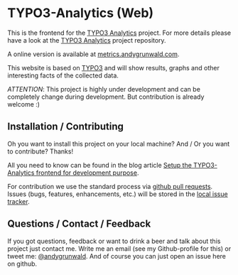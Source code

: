 # TYPO3-Analytics (Web)

This is the frontend for the [TYPO3 Analytics](https://github.com/andygrunwald/TYPO3-Analytics) project. For more details please have a look at the [TYPO3 Analytics](https://github.com/andygrunwald/TYPO3-Analytics) project repository.

A online version is available at [metrics.andygrunwald.com](http://metrics.andygrunwald.com/).

This website is based on [TYPO3](http://typo3.org/) and will show results, graphs and other interesting facts of the collected data.

*ATTENTION*: This project is highly under development and can be completely change during development. But contribution is already welcome :)

## Installation / Contributing

Oh you want to install this project on your local machine? And / Or you want to contribute? Thanks!

All you need to know can be found in the blog article [Setup the TYPO3-Analytics frontend for development purpose](http://andygrunwald.blogspot.de/2013/11/setup-typo3-analytics-frontend-for.html).

For contribution we use the standard process via [github pull requests](https://help.github.com/categories/63/articles). Issues (bugs, features, enhancements, etc.) will be stored in the [local issue tracker](https://github.com/andygrunwald/TYPO3-Analytics-Web/issues).

## Questions / Contact / Feedback

If you got questions, feedback or want to drink a beer and talk about this project just contact me.
Write me an email (see my Github-profile for this) or tweet me: [@andygrunwald](http://twitter.com/andygrunwald).
And of course you can just open an issue here on github.